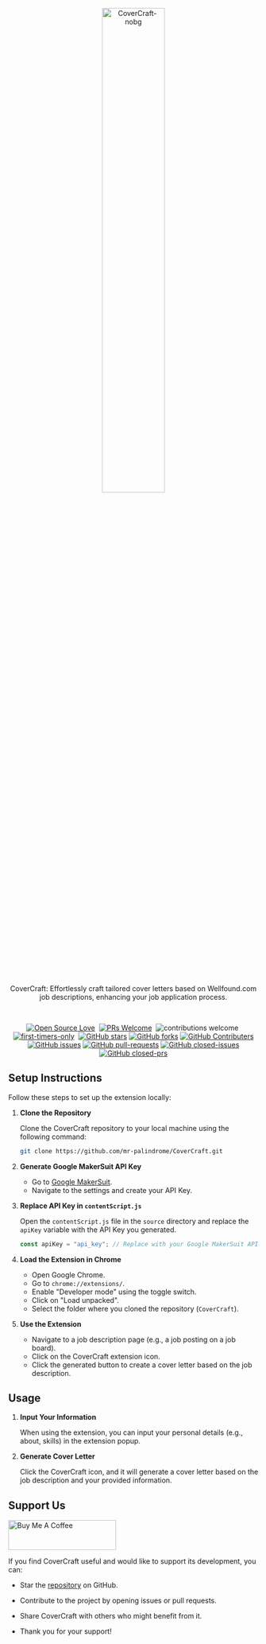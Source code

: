 <p align="center">
<img alt="CoverCraft-nobg" src="https://github.com/mr-palindrome/CoverCraft/assets/56421861/aed1bba9-5e95-4c70-9e39-8b3ef084542d" width="50%" height="50%">
</p>
<p align="center">
CoverCraft: Effortlessly craft tailored cover letters based on Wellfound.com job descriptions, enhancing your job application process.
</p> <br>


<div align="center">

[![Open Source Love](https://badges.frapsoft.com/os/v1/open-source.svg?v=102)](https://github.com/mr-palindrome/CoverCraft)&nbsp;
[![PRs Welcome](https://img.shields.io/badge/PRs-Welcome-brightgreen.svg?style=flat&logo=github)](https://github.com/mr-palindrome/CoverCraft)&nbsp;
![contributions welcome](https://img.shields.io/static/v1.svg?label=Contributions&message=Welcome&color=brightgreen&style=flat&logo=github)&nbsp;
[![first-timers-only](https://img.shields.io/badge/first--timers--only-friendly-blue.svg?style=flat)](https://github.com/mr-palindrome/CoverCraft)&nbsp;
[![GitHub stars](https://img.shields.io/github/stars/mr-palindrome/CoverCraft)](https://github.com/mr-palindrome/CoverCraft/stargazers)
[![GitHub forks](https://img.shields.io/github/forks/mr-palindrome/CoverCraft)](https://github.com/mr-palindrome/CoverCraft/network/members)
[![GitHub Contributers](https://img.shields.io/github/contributors/mr-palindrome/CoverCraft)](https://github.com/mr-palindrome/CoverCraft/graphs/contributors)
[![GitHub issues](https://img.shields.io/github/issues/mr-palindrome/CoverCraft)](https://github.com/mr-palindrome/CoverCraft/issues)
[![GitHub pull-requests](https://img.shields.io/github/issues-pr/mr-palindrome/CoverCraft)](https://github.com/mr-palindrome/CoverCraft/pulls)
[![GitHub closed-issues](https://img.shields.io/github/issues-closed-raw/mr-palindrome/CoverCraft)](https://github.com/mr-palindrome/CoverCraft/pulls)
[![GitHub closed-prs](https://img.shields.io/github/issues-pr-closed-raw/mr-palindrome/CoverCraft)](https://github.com/mr-palindrome/CoverCraft/pulls)

</div>


## Setup Instructions

Follow these steps to set up the extension locally:

1. **Clone the Repository**

   Clone the CoverCraft repository to your local machine using the following command:

   ```bash
   git clone https://github.com/mr-palindrome/CoverCraft.git
   ```

2. **Generate Google MakerSuit API Key**

    - Go to [Google MakerSuit](https://makersuite.google.com/).
    - Navigate to the settings and create your API Key.

3. **Replace API Key in `contentScript.js`**

   Open the `contentScript.js` file in the `source` directory and replace the `apiKey` variable with the API Key you generated.

   ```JavaScript
   const apiKey = "api_key"; // Replace with your Google MakerSuit API Key
   ```

4. **Load the Extension in Chrome**

    - Open Google Chrome.
    - Go to `chrome://extensions/`.
    - Enable "Developer mode" using the toggle switch.
    - Click on "Load unpacked".
    - Select the folder where you cloned the repository (`CoverCraft`).

5. **Use the Extension**

    - Navigate to a job description page (e.g., a job posting on a job board).
    - Click on the CoverCraft extension icon.
    - Click the generated button to create a cover letter based on the job description.

## Usage

1. **Input Your Information**

   When using the extension, you can input your personal details (e.g., about, skills) in the extension popup.

2. **Generate Cover Letter**

   Click the CoverCraft icon, and it will generate a cover letter based on the job description and your provided information.

## Support Us
<a href="https://www.buymeacoffee.com/mrpalindrome" target="_blank"><img src="https://cdn.buymeacoffee.com/buttons/v2/default-blue.png" alt="Buy Me A Coffee" style="height: 60px !important;width: 217px !important;" ></a>

If you find CoverCraft useful and would like to support its development, you can:

- Star the [repository](https://github.com/mr-palindrome/CoverCraft) on GitHub.
- Contribute to the project by opening issues or pull requests.
- Share CoverCraft with others who might benefit from it.

- Thank you for your support!

